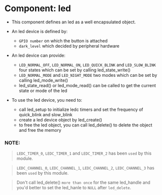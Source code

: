 # Component: led

* This component defines an led as a well encapsulated object.

* An led device is defined by:
	* `GPIO number` on which the button is attached
	* `dark_level` which decided by peripheral hardware

* An led device can provide:
	* `LED_NORMAL_OFF`, `LED_NORMAL_ON`, `LED_QUICK_BLINK` and `LED_SLOW_BLINK` four states which can be set by calling led_state_write()
	* `LED_NORMAL_MODE` and `LED_NIGHT_MODE` two modes which can be set by calling led_mode_write()
	* led_state_read() or led_mode_read() can be called to get the current state or mode of the led

* To use the led device, you need to:
	* call led_setup to initialize ledc timers and set the frequency of quick_blink and slow_blink
	* create a led device object by led_create()
	* to free the led object, you can call led_delete() to delete the object and free the memory

### NOTE:
> `LEDC_TIMER_0`, `LEDC_TIMER_1` and `LEDC_TIMER_2` has been `used` by this module.

> `LEDC_CHANNEL_0`, `LEDC_CHANNEL_1`, `LEDC_CHANNEL_2`, `LEDC_CHANNEL_3` has been `used` by this module.

> Don't call led_delete() `more than once` for the same led_handle and you'd better to set the led_hanle to `NULL` after `led_delete`. 

